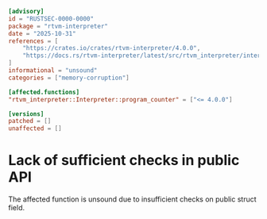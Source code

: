 ```toml
[advisory]
id = "RUSTSEC-0000-0000"
package = "rtvm-interpreter"
date = "2025-10-31"
references = [
    "https://crates.io/crates/rtvm-interpreter/4.0.0",
    "https://docs.rs/rtvm-interpreter/latest/src/rtvm_interpreter/interpreter.rs.html",
]
informational = "unsound"
categories = ["memory-corruption"]

[affected.functions]
"rtvm_interpreter::Interpreter::program_counter" = ["<= 4.0.0"]

[versions]
patched = []
unaffected = []
```

# Lack of sufficient checks in public API

The affected function is unsound due to insufficient checks on public struct field.

